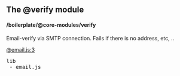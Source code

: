 ## The @verify module
#### /boilerplate/@core-modules/verify
Email-verify via SMTP connection.
Fails if there is no address, etc, ..


[@email.js:3](https://boilerplate.d250.hu:9001/p/boilerplate/@core-modules/verify/lib/email.js?line=3)

<pre>
lib
 - email.js
</pre>

